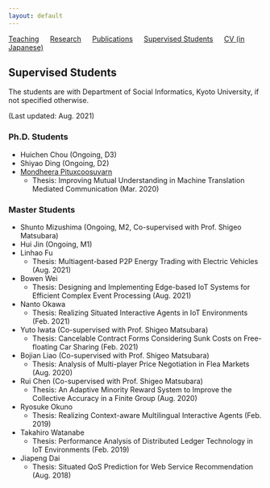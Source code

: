 ```yaml
---
layout: default
---
```


[Teaching](./teaching.html) &emsp; [Research](./research.html) &emsp; [Publications](./publication.html) &emsp; [Supervised Students](./students.html) &emsp; [CV (in Japanese)](./files/CV_ja.pdf)

## Supervised Students
The students are with Department of Social Informatics, Kyoto University, if not specified otherwise.

(Last updated: Aug. 2021)

### Ph.D. Students
- Huichen Chou (Ongoing, D3)
- Shiyao Ding (Ongoing, D2)
- [Mondheera Pituxcoosuvarn](http://www.ritsumei.ac.jp/~mond-p/)
  - Thesis: Improving Mutual Understanding in Machine Translation Mediated Communication (Mar. 2020)

### Master Students
- Shunto Mizushima (Ongoing, M2, Co-supervised with Prof. Shigeo Matsubara)
- Hui Jin (Ongoing, M1)
- Linhao Fu
  - Thesis: Multiagent-based P2P Energy Trading with Electric Vehicles (Aug. 2021)
- Bowen Wei
  - Thesis: Designing and Implementing Edge-based IoT Systems for Efficient Complex Event Processing (Aug. 2021)
- Nanto Okawa
  - Thesis: Realizing Situated Interactive Agents in IoT Environments (Feb. 2021)
- Yuto Iwata (Co-supervised with Prof. Shigeo Matsubara)
  - Thesis: Cancelable Contract Forms Considering Sunk Costs on Free-floating Car Sharing (Feb. 2021)
- Bojian Liao (Co-supervised with Prof. Shigeo Matsubara)
  - Thesis: Analysis of Multi-player Price Negotiation in Flea Markets (Aug. 2020)
- Rui Chen (Co-supervised with Prof. Shigeo Matsubara)
  - Thesis: An Adaptive Minority Reward System to Improve the Collective Accuracy in a Finite Group (Aug. 2020)
- Ryosuke Okuno
  - Thesis: Realizing Context-aware Multilingual Interactive Agents (Feb. 2019)
- Takahiro Watanabe
  - Thesis: Performance Analysis of Distributed Ledger Technology in IoT Environments (Feb. 2019)
- Jiapeng Dai
  - Thesis: Situated QoS Prediction for Web Service Recommendation (Aug. 2018)

